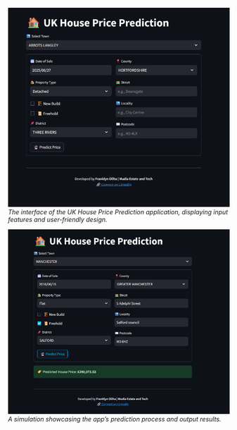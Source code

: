 
![UK House Price Prediction App Interface](https://github.com/Franklyn-SWE/UK_HOUSE_PRICE_PREDICTION_APP/blob/main/images/uk_house_pred_app_2.png)  
*The interface of the UK House Price Prediction application, displaying input features and user-friendly design.*



![Simulation of UK House Price Prediction App](https://github.com/Franklyn-SWE/UK_HOUSE_PRICE_PREDICTION_APP/blob/main/images/uk_house_pred_ui.png)  
*A simulation showcasing the app’s prediction process and output results.*
